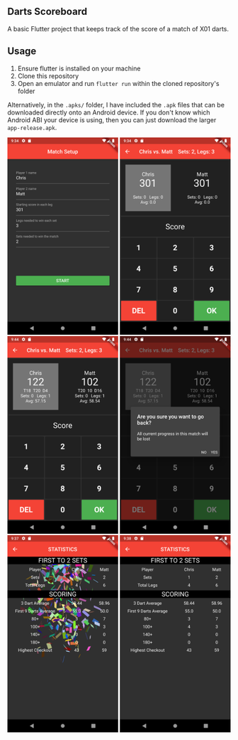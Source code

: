## Darts Scoreboard
A basic Flutter project that keeps track of the score of a match of X01 darts.

## Usage
1. Ensure flutter is installed on your machine
1. Clone this repository
1. Open an emulator and run `flutter run` within the cloned repository's folder

Alternatively, in the `.apks/` folder, I have included the `.apk` files that can be downloaded directly onto an Android device. If you don't know which Android ABI your device is using, then you can just download the larger `app-release.apk`.

<img src="images/Match Setup.png" width="250"/> <img src="images/Start Match.png" width="250"/>  
<img src="images/Mid Match.png" width="250"/> <img src="images/Are You Sure.png" width="250"/>  
<img src="images/Confetti.png" width="250"/> <img src="images/Stats.png" width="250"/>  